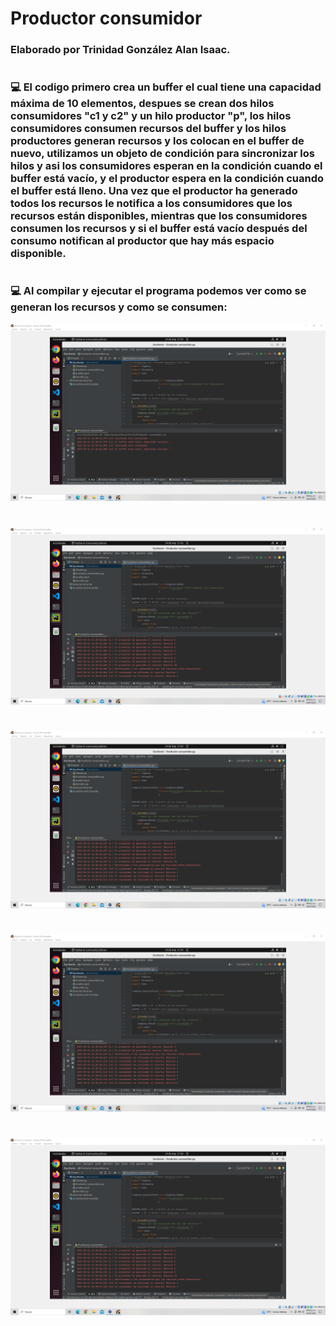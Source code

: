 # Productor consumidor
### Elaborado por Trinidad González Alan Isaac.
#
### :computer: El codigo primero crea un buffer el cual tiene una capacidad máxima de 10 elementos, despues se crean dos hilos consumidores "c1 y c2" y un hilo productor "p", los hilos consumidores consumen recursos del buffer y los hilos productores generan recursos y los colocan en el buffer de nuevo, utilizamos un objeto de condición para sincronizar los hilos y asi los consumidores esperan en la condición cuando el buffer está vacío, y el productor espera en la condición cuando el buffer está lleno. Una vez que el productor ha generado todos los recursos le notifica a los consumidores que los recursos están disponibles, mientras que los consumidores consumen los recursos y si el buffer está vacío después del consumo notifican al productor que hay más espacio disponible.
#
### :computer: Al compilar y ejecutar el programa podemos ver como se generan los recursos y como se consumen:
![Captura de pantalla de la compilación y ejecución del archivo servidor.py](https://github.com/AlanX-Lan/Productor-consumidor/blob/main/Screenshots/1.png)
#
![Captura de pantalla de la compilación y ejecución del archivo cliente.py](https://github.com/AlanX-Lan/Productor-consumidor/blob/main/Screenshots/2.png)
#
![Captura de pantalla de la consola del archivo servidor.py](https://github.com/AlanX-Lan/Productor-consumidor/blob/main/Screenshots/3.png)
#
![Captura de pantalla de la consola del archivo servidor.py](https://github.com/AlanX-Lan/Productor-consumidor/blob/main/Screenshots/4.png)
#
![Captura de pantalla de la consola del archivo servidor.py](https://github.com/AlanX-Lan/Productor-consumidor/blob/main/Screenshots/5.png)
